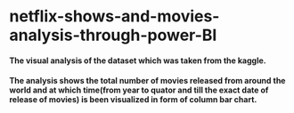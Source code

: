 # netflix-shows-and-movies-analysis-through-power-BI

#### The visual analysis of the dataset which was taken from the kaggle. <br>
####  The analysis shows the total number of movies released from around the world and at which time(from year to quator and till the exact date of release of movies) is been visualized in form of column bar chart.
